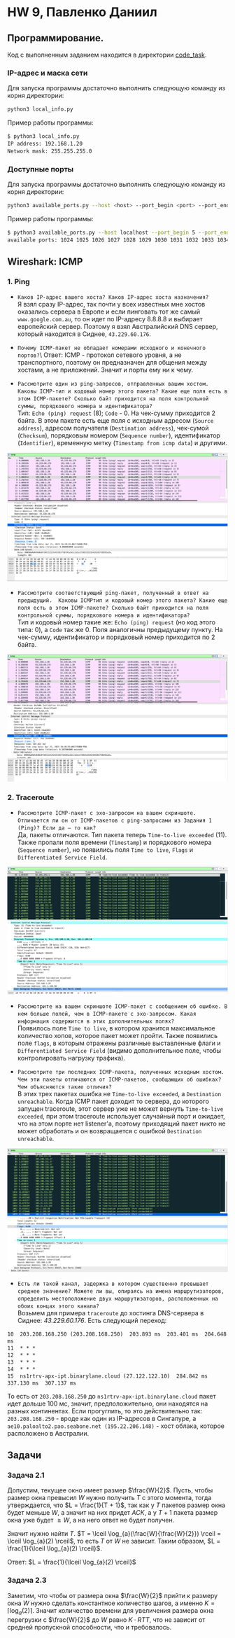 # HW 9, Павленко Даниил

## Программирование. 

Код с выполненным заданием находится в директории [code_task](code_task/).

### IP-адрес и маска сети

Для запуска программы достаточно выполнить следующую команду из корня директории: 
```bash 
python3 local_info.py
```

Пример работы программы:
```bash
$ python3 local_info.py
IP address: 192.168.1.20
Network mask: 255.255.255.0
```

### Доступные порты

Для запуска программы достаточно выполнить следующую команду из корня директории: 
```bash 
python3 available_ports.py --host <host> --port_begin <port> --port_end <port>
```

Пример работы программы:
```bash
$ python3 available_ports.py --host localhost --port_begin 5 --port_end 1050
available ports: 1024 1025 1026 1027 1028 1029 1030 1031 1032 1033 1034 1035 1036 1037 1038 1039 1040 1041 1042 1043 1044 1045 1046 1047 1048 1049
```

## Wireshark: ICMP 

### 1. Ping

* `Каков IP-адрес вашего хоста? Каков IP-адрес хоста назначения?`\
Я взял сразу IP-адрес, так почти у всех известных мне хостов оказались сервера в Европе и если пинговать тот же самый 
`www.google.com.au`, то он идет по IP-адресу 8.8.8.8 и выбирает европейский сервер. Поэтому я взял Австралийский DNS 
сервер, который находится в Сиднее, `43.229.60.176`.  

* `Почему ICMP-пакет не обладает номерами исходного и конечного портов?`\ 
Ответ: ICMP - протокол сетевого уровня, а не транспортного, поэтому он предназначен для общения между хостами, а не приложений. 
Значит и порты ему ни к чему.

* `Рассмотрите один из ping-запросов, отправленных вашим хостом. Каковы ICMP-тип и кодовый
номер этого пакета? Какие еще поля есть в этом ICMP-пакете? Сколько байт приходится на поля
контрольной суммы, порядкового номера и идентификатора?`\
Тип: `Echo (ping) request` (8); `Code` - 0. На чек-сумму приходится 2 байта. В этом пакете есть еще поля с исходным адресом (`Source address`), адресом получателя (`Destination address`),
чек-сумой (`Checksum`), порядковым номером (`Sequence number`), идентификатор (`Identifier`), 
временную метку (`Timestamp from icmp data`) и другими. 

![screenshot](screenshots/q1_3.png)

* `Рассмотрите соответствующий ping-пакет, полученный в ответ на предыдущий. 
Каковы ICMPтип и кодовый номер этого пакета? Какие еще поля есть в этом ICMP-пакете? Сколько байт
  приходится на поля контрольной суммы, порядкового номера и идентификатора?`\
Тип и кодовый номер такие же: `Echo (ping) request` (но код этого типа: 0), а `Code` так же 0. Поля аналогичны предыдущему пункту.
На чек-сумму, идентификатор и порядковый номер приходится по 2 байта. 

![screenshot](screenshots/q1_4.png)

### 2. Traceroute 

* `Рассмотрите ICMP-пакет с эхо-запросом на вашем скриншоте. Отличается ли он от ICMP-пакетов с ping-запросами из Задания 1 (Ping)? Если да – то как?`\
Да, пакеты отличаются. Тип пакета теперь `Time-to-live exceeded` (11). Также пропали поля времени (`Timestamp`) и порядкового номера (`Sequence number`),
но появились поля `Time to live`, `Flags` и `Differentiated Service Field`.

![screenshot](screenshots/q2_1.png)

* `Рассмотрите на вашем скриншоте ICMP-пакет с сообщением об ошибке. В нем больше полей, чем в ICMP-пакете с эхо-запросом. Какая информация содержится в этих дополнительных полях?`\
Появилось поле `Time to live`, в котором хранится максимальное количество хопов, которое пакет может пройти. 
Также появились поле `flags`, в которым отражены различные выставленные флаги и `Differentiated Service Field` (видимо дополнительное поле, чтобы контролировать нагрузку трафика). 

* `Рассмотрите три последних ICMP-пакета, полученных исходным хостом. Чем эти пакеты отличаются от ICMP-пакетов, сообщающих об ошибках? Чем объясняются такие отличия?`\
В этих трех пакетах ошибка не `Time-to-live exceeded`, а `Destination unreachable`. Когда ICMP пакет доходит то сервера, 
до которого запущен traceroute, этот сервер уже не может вернуть `Time-to-live exceeded`, при этом traceroute использует случайный
порт и ожидает, что на этом порте нет listener'а, поэтому приходящий пакет никто не может обработать и он возвращается с ошибкой 
`Destination unreachable`.

![screenshot](screenshots/q2_2.png)

* `Есть ли такой канал, задержка в котором существенно превышает среднее значение? Можете ли вы, опираясь на имена маршрутизаторов, определить местоположение двух маршрутизаторов, расположенных на обоих концах этого канала?`\
Возьмем для примера `traceroute` до хостинга DNS-сервера в Сиднее: *43.229.60.176*. Есть следующий переход: 
```
10  203.208.168.250 (203.208.168.250)  203.893 ms  203.401 ms  204.648 ms
11  * * *
12  * * *
13  * * *
14  * * *
15  ns1rtrv-apx-ipt.binarylane.cloud (27.122.122.10)  284.842 ms  337.130 ms  307.137 ms
```

То есть от `203.208.168.250` до `ns1rtrv-apx-ipt.binarylane.cloud` пакет идет дольше 100 мс, значит, предположительно, они находятся на разных континентах. 
Если прогуглить, то это действительно так: `203.208.168.250` - вроде как один из IP-адресов в Сингапуре, а
`ae10.paloalto2.pao.seabone.net (195.22.206.148)` - хост облака, которое расположено в Австралии.

## Задачи 

### Задача 2.1

Допустим, текущее окно имеет размер $\frac{W}{2}$. Пусть, чтобы размер окна превысил $W$ нужно получить $T$ с этого момента, тогда 
утверждается, что $L = \frac{1}{T + 1}$, так как у $T$ пакетов размер окна будет меньше $W$, а значит на них придет $ACK$, а у 
$T + 1$ пакета размер окна уже будет $\ge W$, а на него ответ не будет получен. 

Значит нужно найти $T$. $T = \lceil \log_{a}(\frac{W}{\frac{W}{2}}) \rceil = \lceil \log_{a}(2) \rceil$, то есть $T$ от $W$ не зависит. Таким образом, 
$L = \frac{1}{\lceil \log_{a}(2) \rceil}$. 

Ответ: $L = \frac{1}{\lceil \log_{a}(2) \rceil}$

### Задача 2.3 

Заметим, что чтобы от размера окна $\frac{W}{2}$ прийти к размеру окна $W$ нужно сделать константное количество шагов, 
а именно $K = \lceil \log_{a}(2) \rceil$. Значит количество времени для увеличения размера окна перегрузки с $\frac{W}{2}$ до 
$W$ равно $K \cdot RTT$, что не зависит от средней пропускной способности, что и требовалось.